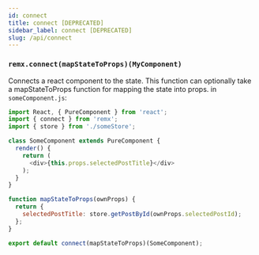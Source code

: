 ```yaml
---
id: connect
title: connect [DEPRECATED]
sidebar_label: connect [DEPRECATED]
slug: /api/connect
---
```


### `remx.connect(mapStateToProps)(MyComponent)`
Connects a react component to the state.
This function can optionally take a mapStateToProps function for mapping the state into props.
in `someComponent.js`:

```javascript
import React, { PureComponent } from 'react';
import { connect } from 'remx';
import { store } from './someStore';

class SomeComponent extends PureComponent {
  render() {
    return (
      <div>{this.props.selectedPostTitle}</div>
    );
  }
}

function mapStateToProps(ownProps) {
  return {
    selectedPostTitle: store.getPostById(ownProps.selectedPostId);
  };
}

export default connect(mapStateToProps)(SomeComponent);

```
